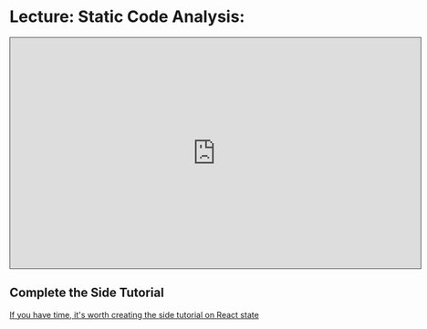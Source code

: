 # Lecture: Static Code Analysis:

<iframe src="https://solent.cloud.panopto.eu/Panopto/Pages/Embed.aspx?id=925f691e-a867-45f3-aff7-af2300ebc6b4&autoplay=false&offerviewer=true&showtitle=true&showbrand=true&captions=true&interactivity=all" height="405" width="720" style="border: 1px solid #464646;" allowfullscreen allow="autoplay"></iframe>

## Complete the Side Tutorial 

[If you have time, it's worth creating the side tutorial on React state](../side-tutorials/2.react-state.md)